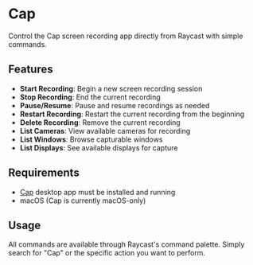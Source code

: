 # Cap

Control the Cap screen recording app directly from Raycast with simple commands.

## Features

- **Start Recording**: Begin a new screen recording session
- **Stop Recording**: End the current recording
- **Pause/Resume**: Pause and resume recordings as needed
- **Restart Recording**: Restart the current recording from the beginning
- **Delete Recording**: Remove the current recording
- **List Cameras**: View available cameras for recording
- **List Windows**: Browse capturable windows
- **List Displays**: See available displays for capture

## Requirements

- [Cap](https://cap.so/) desktop app must be installed and running
- macOS (Cap is currently macOS-only)

## Usage

All commands are available through Raycast's command palette. Simply search for "Cap" or the specific action you want to perform.
